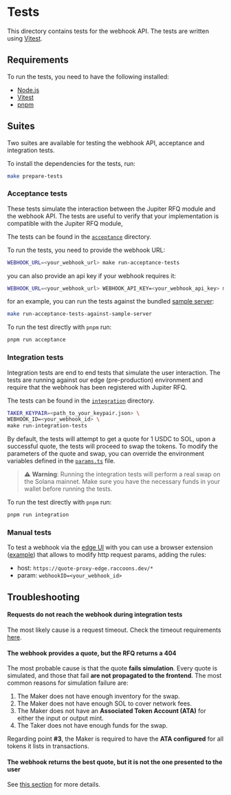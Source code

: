 # Tests

This directory contains tests for the webhook API. The tests are written using [Vitest](https://vitest.dev).


## Requirements

To run the tests, you need to have the following installed:

- [Node.js](https://nodejs.org/en/download/)
- [Vitest](https://vitest.dev)
- [pnpm](https://pnpm.io)


## Suites

Two suites are available for testing the webhook API, acceptance and integration tests.

To install the dependencies for the tests, run:

```bash
make prepare-tests
```

### Acceptance tests

These tests simulate the interaction between the Jupiter RFQ module and the webhook API. The tests are useful to verify that your implementation is compatible with the Jupiter RFQ module,

The tests can be found in the [`acceptance`](./tests/suites/acceptance/) directory.

To run the tests, you need to provide the webhook URL:

```bash
WEBHOOK_URL=<your_webhook_url> make run-acceptance-tests
```

you can also provide an api key if your webhook requires it:

```bash
WEBHOOK_URL=<your_webhook_url> WEBHOOK_API_KEY=<your_webhook_api_key> make run-acceptance-tests
```

for an example, you can run the tests against the bundled [sample server](../server-example/):

```bash
make run-acceptance-tests-against-sample-server
```

To run the test directly with `pnpm` run:

```sh
pnpm run acceptance
```

### Integration tests

Integration tests are end to end tests that simulate the user interaction. The tests are running against our edge (pre-production) environment and require that the webhook has been registered with Jupiter RFQ.

The tests can be found in the [`integration`](./tests/suites/integration/) directory.

```sh
TAKER_KEYPAIR=<path_to_your_keypair.json> \
WEBHOOK_ID=<your_webhook_id> \
make run-integration-tests
```

By default, the tests will attempt to get a quote for 1 USDC to SOL, upon a successful quote, the tests will proceed to swap the tokens. To modify the parameters of the quote and swap, you can override the environment variables defined in the [`params.ts`](./params.ts) file.

> :warning: **Warning**: Running the integration tests will perform a real swap on the Solana mainnet. Make sure you have the necessary funds in your wallet before running the tests.


To run the test directly with `pnpm` run:

```sh
pnpm run integration
```


### Manual tests

To test a webhook via the [edge UI](https://edge.jup.ag) with you can use a browser extension ([example](https://chromewebstore.google.com/search/Inssman)) that allows to modify http request params, adding the rules:

- host: `https://quote-proxy-edge.raccoons.dev/*`
- param: `webhookID=<your_webhook_id>`



## Troubleshooting

#### Requests do not reach the webhook during integration tests
The most likely cause is a request timeout. Check the timeout requirements [here](../README.md#timeouts).  

#### The webhook provides a quote, but the RFQ returns a 404
The most probable cause is that the quote **fails simulation**. Every quote is simulated, and those that fail **are not propagated to the frontend**. The most common reasons for simulation failure are:  

1. The Maker does not have enough inventory for the swap.  
2. The Maker does not have enough SOL to cover network fees.  
3. The Maker does not have an **Associated Token Account (ATA)** for either the input or output mint.  
4. The Taker does not have enough funds for the swap.  

Regarding point **#3**, the Maker is required to have the **ATA configured** for all tokens it lists in transactions.  

#### The webhook returns the best quote, but it is not the one presented to the user
See [this section](#the-webhook-provides-a-quote-but-the-rfq-returns-404) for more details.  
 
 


